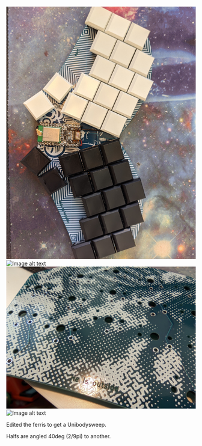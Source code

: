 ![Image alt text](frontbluebuilt.jpg?raw=true "Finished blue build")
![Image alt text](frontpurpleunbuild.jpg?raw=true "Purple front")
![Image alt text](closeup.jpg?raw=true "He is outside")
![Image alt text](backblue?raw=true "Psychedelic Popart")

Edited the ferris to get a Unibodysweep.

Halfs are angled 40deg (2/9pi) to another.


